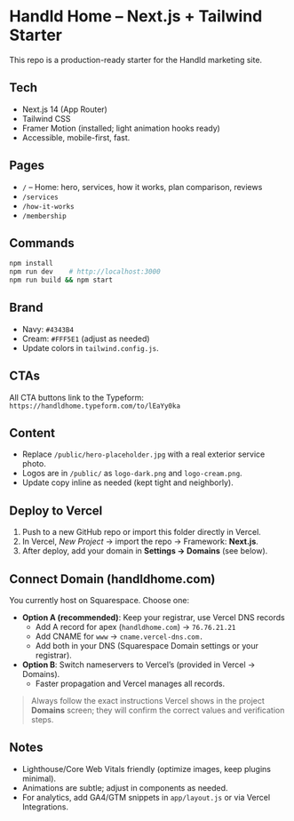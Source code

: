 # Handld Home – Next.js + Tailwind Starter

This repo is a production-ready starter for the Handld marketing site.

## Tech
- Next.js 14 (App Router)
- Tailwind CSS
- Framer Motion (installed; light animation hooks ready)
- Accessible, mobile-first, fast.

## Pages
- `/` – Home: hero, services, how it works, plan comparison, reviews
- `/services`
- `/how-it-works`
- `/membership`

## Commands
```bash
npm install
npm run dev    # http://localhost:3000
npm run build && npm start
```

## Brand
- Navy: `#4343B4`
- Cream: `#FFF5E1` (adjust as needed)
- Update colors in `tailwind.config.js`.

## CTAs
All CTA buttons link to the Typeform:
`https://handldhome.typeform.com/to/lEaYy0ka`

## Content
- Replace `/public/hero-placeholder.jpg` with a real exterior service photo.
- Logos are in `/public/` as `logo-dark.png` and `logo-cream.png`.
- Update copy inline as needed (kept tight and neighborly).

## Deploy to Vercel
1. Push to a new GitHub repo or import this folder directly in Vercel.
2. In Vercel, *New Project* → import the repo → Framework: **Next.js**.
3. After deploy, add your domain in **Settings → Domains** (see below).

## Connect Domain (handldhome.com)
You currently host on Squarespace. Choose one:
- **Option A (recommended)**: Keep your registrar, use Vercel DNS records  
  - Add A record for apex (`handldhome.com`) → `76.76.21.21`  
  - Add CNAME for `www` → `cname.vercel-dns.com.`  
  - Add both in your DNS (Squarespace Domain settings or your registrar).  
- **Option B**: Switch nameservers to Vercel’s (provided in Vercel → Domains).  
  - Faster propagation and Vercel manages all records.

> Always follow the exact instructions Vercel shows in the project **Domains** screen; they will confirm the correct values and verification steps.

## Notes
- Lighthouse/Core Web Vitals friendly (optimize images, keep plugins minimal).
- Animations are subtle; adjust in components as needed.
- For analytics, add GA4/GTM snippets in `app/layout.js` or via Vercel Integrations.
